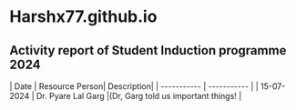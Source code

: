 # Harshx77.github.io
## Activity report of Student Induction programme 2024 
  | Date | Resource Person| Description|
| ----------- | ----------- |
| 15-07-2024 | Dr. Pyare Lal Garg |(Dr, Garg told us important things! |
